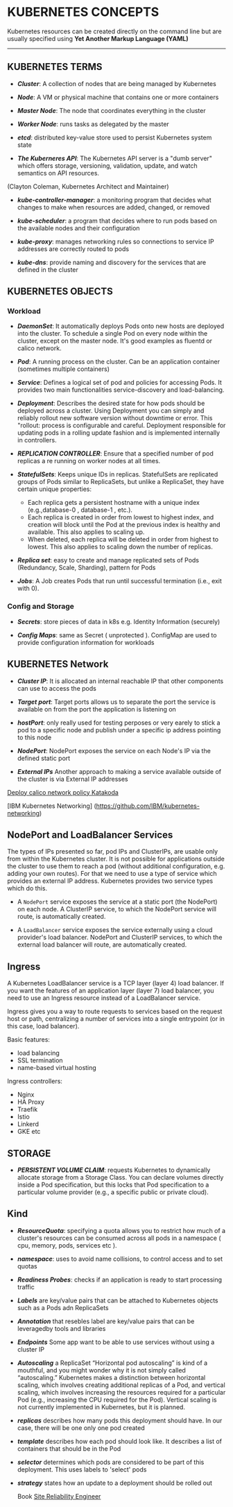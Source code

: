 # KUBERNETES CONCEPTS

Kubernetes resources can be created directly on the command line but are usually specified using **Yet Another Markup Language (YAML)**

---

## KUBERNETES TERMS

 * **_Cluster_**: A collection of nodes that are being managed by Kubernetes

 * **_Node_**: A VM or physical machine that contains one or more containers

 * **_Master Node_**: The node that coordinates everything in the cluster

 * **_Worker Node_**: runs tasks as delegated by the master
 
 * **_etcd_**: distributed key-value store used to persist Kubernetes system state
 
 * **_The Kuberneres API_**: The Kubernetes API server is a "dumb server" which offers storage, versioning, validation, update, and watch semantics on API resources.

(Clayton Coleman, Kubernetes Architect and Maintainer)
 
 * **_kube-controller-manager_**: a monitoring program that decides what changes to make when resources are added, changed, or removed
 
 * **_kube-scheduler_**: a program that decides where to run pods based on the available nodes and their configuration
 
 * **_kube-proxy_**: manages networking rules so connections to service IP addresses are correctly routed to pods

 * **_kube-dns_**: provide naming and discovery for the services that are defined in the cluster

## KUBERNETES OBJECTS

### Workload

 * **_DaemonSet_**: It automatically deploys Pods onto new hosts are deployed into the cluster. To schedule a single Pod on every node within the cluster, except on the master node. It's good examples as fluentd or calico network.
 
 * **_Pod_**: A running process on the cluster. Can be an application container (sometimes multiple containers)

 * **_Service_**: Defines a logical set of pod and policies for accessing Pods. It provides two main functionalities service-discovery and load-balancing.

 * **_Deployment_**: Describes the desired state for how pods should be deployed across a cluster. Using Deployment you can simply and reliably rollout new software version without downtime or error. This "rollout: process is configurable and careful.
 Deployment responsible for updating pods in a rolling update fashion and is implemented internally in controllers.
 
 * **_REPLICATION CONTROLLER_**: Ensure that a specified number of pod replicas a re running on worker nodes at all times.

 * **_StatefulSets_**: Keeps unique IDs in replicas. StatefulSets are replicated groups of Pods similar to ReplicaSets, but unlike a ReplicaSet, they have certain unique properties:
	* Each replica gets a persistent hostname with a unique index (e.g.,database-0 ,	 database-1 ,	etc.).
 	* Each replica	is created in order from lowest to highest index, and creation will block until the Pod at the previous	index is healthy and available. This also applies to	scaling	up.
 	* When	deleted, each replica will be deleted in order from highest to lowest. This also applies to scaling down the number of replicas.
 
 * **_Replica set_**: easy to create and manage replicated sets of Pods (Redundancy, Scale, Sharding), pattern for Pods

 * **_Jobs_**: A Job creates Pods that run until successful termination	(i.e.,	exit	with	0).

### Config and Storage

 * **_Secrets_**: store pieces of data in k8s e.g. Identity Information (securely)

 * **_Config Maps_**: same as Secret ( unprotected ). ConfigMap are used to provide configuration information for workloads


## KUBERNETES Network

 * **_Cluster IP_**: It is allocated an internal reachable IP that other components can use to access the pods

 * **_Target port_**: Target ports allows us to separate the port the service is available on from the port the application is listening on
 
 * **_hostPort_**: only really used for testing perposes or very earely to stick a pod to a specific node and publish under a specific ip address pointing to this node

 * **_NodePort_**: NodePort exposes the service on each Node's IP via the defined static port

 * **_External IPs_** Another approach to making a service available outside of the cluster is via External IP addresses

[Deploy calico network policy Katakoda ](https://www.katacoda.com/courses/kubernetes/deploy-calico-networking "Network Policy")

[IBM Kubernetes Networking] (https://github.com/IBM/kubernetes-networking)

## NodePort and LoadBalancer Services

The types of IPs presented so far, pod IPs and ClusterIPs, are usable only from within the Kubernetes cluster. It is not possible for applications outside the cluster to use them to reach a pod (without additional configuration, e.g. adding your own routes). For that we need to use a type of service which provides an external IP address. Kubernetes provides two service types which do this.

   * A ```NodePort``` service exposes the service at a static port (the NodePort) on each node. A ClusterIP service, to which the NodePort service will route, is automatically created.

   * A ```LoadBalancer``` service exposes the service externally using a cloud provider's load balancer. NodePort and ClusterIP services, to which the external load balancer will route, are automatically created.
   
 ## Ingress

  A Kubernetes LoadBalancer service is a TCP layer (layer 4) load balancer. If you want the features of an application layer (layer 7) load balancer, you need to use an Ingress resource instead of a LoadBalancer service. 

  Ingress gives you a way to route requests to services based on the request host or path, centralizing a number of services into a single entrypoint (or in this case, load balancer).

  Basic features:
* load balancing
* SSL termination
* name-based virtual hosting
  
Ingress controllers:
- Nginx
- HA Proxy
- Traefik
- Istio
- Linkerd
- GKE
etc

## STORAGE

 * **_PERSISTENT VOLUME CLAIM_**: requests Kubernetes to dynamically allocate storage from a Storage Class. You can declare volumes directly inside a Pod specification, but this locks that Pod specification to a particular volume provider (e.g., a specific public or private cloud).


## Kind
	
 * **_ResourceQuota_**: specifying a quota allows you to restrict how much of a cluster's resources can be consumed across all pods in a namespace ( cpu, memory, pods, services etc ).

 * **_namespace_**: uses to avoid name collisions, to control access and to set quotas
 
 * **_Readiness Probes_**: checks if an application is ready to start processing traffic
 
 * **_Labels_** are key/value pairs that can be attached to Kubernetes objects such as a Pods adn ReplicaSets

 * **_Annotation_** that resebles label are key/value pairs that can be leveragedby tools and libraries
 
 * **_Endpoints_** Some app want to be able to use services without using a cluster IP

 * **_Autoscaling_** a ReplicaSet
 “Horizontal	pod	autoscaling”	is	kind	of	a	mouthful,	and	you	might	wonder	why
it	is	not	simply	called	“autoscaling.”	Kubernetes	makes	a	distinction	between
horizontal	scaling,	which	involves	creating	additional	replicas	of	a	Pod,	and
vertical	scaling,	which	involves	increasing	the	resources	required	for	a	particular
Pod	(e.g.,	increasing	the	CPU	required	for	the	Pod).	Vertical	scaling	is	not
currently	implemented	in	Kubernetes,	but	it	is	planned.

* **_replicas_** describes how many pods this deployment should have. In our case, there will be one only one pod created

* **_template_** describes how each pod should look like. It describes a list of containers that should be in the Pod

* **_selector_** determines which pods are considered to be part of this deployment. This uses labels to 'select' pods

* **_strategy_** states how an update to a deployment should be rolled out



	Book 
[Site Reliability Engineer](http://shop.oreilly.com/product/0636920041528.do)
 
